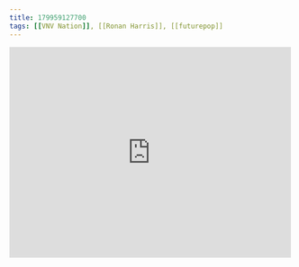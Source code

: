 ```yaml
---
title: 179959127700
tags: [[VNV Nation]], [[Ronan Harris]], [[futurepop]]
---
```

<iframe allow="accelerometer; autoplay; clipboard-write; encrypted-media; gyroscope; picture-in-picture" allowfullscreen="" frameborder="0" height="375" id="youtube_iframe" src="https://www.youtube.com/embed/VeMAxFWnaAc?feature=oembed&amp;enablejsapi=1&amp;origin=https://safe.txmblr.com&amp;wmode=opaque" width="500"></iframe>
